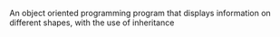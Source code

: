 An object oriented programming program that displays information on different shapes, with the use of inheritance
